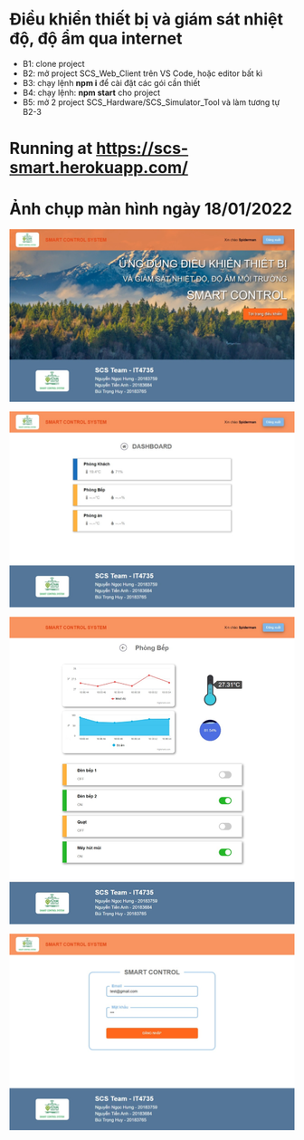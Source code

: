 # Điều khiển thiết bị và giám sát nhiệt độ, độ ẩm qua internet

- B1: clone project
- B2: mở project SCS_Web_Client trên VS Code, hoặc editor bất kì
- B3: chạy lệnh **npm i** để cài đặt các gói cần thiết
- B4: chạy lệnh: **npm start** cho project
- B5: mở 2 project SCS_Hardware/SCS_Simulator_Tool và làm tương tự B2-3

# Running at https://scs-smart.herokuapp.com/

# Ảnh chụp màn hình ngày 18/01/2022

![screen 1](https://github.com/HungNguyen81/Devices-Control-IOT/blob/main/img/scs0.jpeg?raw=true "Trang chủ")

![screen 2](https://github.com/HungNguyen81/Devices-Control-IOT/blob/main/img/scs1.jpeg?raw=true "Trang dashboard")

![screen 3](https://github.com/HungNguyen81/Devices-Control-IOT/blob/main/img/scs2.jpeg?raw=true "Trang điều khiển")

![screen 4](https://github.com/HungNguyen81/Devices-Control-IOT/blob/main/img/scs3.jpeg?raw=true "Trang đăng nhập")
